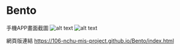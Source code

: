 # Bento

手機APP畫面截圖
![alt text](https://i.imgur.com/HXW0HlV.jpg)
![alt text](https://i.imgur.com/4p8xBJ7.jpg)

網頁版連結
https://106-nchu-mis-project.github.io/Bento/index.html
